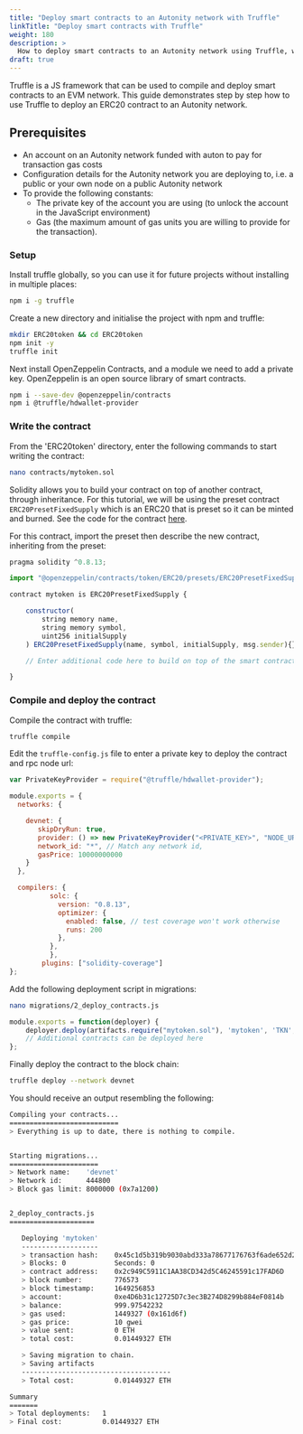 ```yaml
---
title: "Deploy smart contracts to an Autonity network with Truffle"
linkTitle: "Deploy smart contracts with Truffle"
weight: 180
description: >
  How to deploy smart contracts to an Autonity network using Truffle, with an ERC20 token contract as an example
draft: true
---
```


Truffle is a JS framework that can be used to compile and deploy smart contracts to an EVM network. This guide demonstrates step by step how to use Truffle to deploy an ERC20 contract to an Autonity network.

## Prerequisites

- An account on an Autonity network funded with auton to pay for transaction gas costs
- Configuration details for the Autonity network you are deploying to, i.e. a public or your own node on a public Autonity network
- To provide the following constants:
  - The private key of the account you are using (to unlock the account in the JavaScript environment)
  - Gas (the maximum amount of gas units you are willing to provide for the transaction).


### Setup

Install truffle globally, so you can use it for future projects without installing in multiple places:

```bash
npm i -g truffle
```

Create a new directory and initialise the project with npm and truffle:

```bash
mkdir ERC20token && cd ERC20token
npm init -y
truffle init
```

Next install OpenZeppelin Contracts, and a module we need to add a private key. OpenZeppelin is an open source library of smart contracts.

```bash
npm i --save-dev @openzeppelin/contracts
npm i @truffle/hdwallet-provider
```

### Write the contract

From the 'ERC20token' directory, enter the following commands to start writing the contract:

```bash
nano contracts/mytoken.sol
```

Solidity allows you to build your contract on top of another contract, through inheritance. For this tutorial, we will be using the preset contract `ERC20PresetFixedSupply` which is an ERC20 that is preset so it can be minted and burned. See the code for the contract [here](https://github.com/OpenZeppelin/openzeppelin-contracts/blob/master/contracts/token/ERC20/presets/ERC20PresetFixedSupply.sol).

For this contract, import the preset then describe the new contract, inheriting from the preset:

```javascript
pragma solidity ^0.8.13;

import "@openzeppelin/contracts/token/ERC20/presets/ERC20PresetFixedSupply.sol";

contract mytoken is ERC20PresetFixedSupply {

    constructor(
        string memory name,
        string memory symbol,
        uint256 initialSupply
    ) ERC20PresetFixedSupply(name, symbol, initialSupply, msg.sender){}

    // Enter additional code here to build on top of the smart contract

}
```

### Compile and deploy the contract

Compile the contract with truffle:

```bash
truffle compile
```

Edit the `truffle-config.js` file to enter a private key to deploy the contract and rpc node url:

```javascript
var PrivateKeyProvider = require("@truffle/hdwallet-provider");

module.exports = {
  networks: {

    devnet: {
       skipDryRun: true,
       provider: () => new PrivateKeyProvider("<PRIVATE_KEY>", "NODE_URL"),
       network_id: "*", // Match any network id,
       gasPrice: 10000000000
    }
  },

  compilers: {
          solc: {
            version: "0.8.13",
            optimizer: {
              enabled: false, // test coverage won't work otherwise
              runs: 200
            },
          },
          },
        plugins: ["solidity-coverage"]
};

```

Add the following deployment script in migrations:

```bash
nano migrations/2_deploy_contracts.js
```

```javascript
module.exports = function(deployer) {
    deployer.deploy(artifacts.require("mytoken.sol"), 'mytoken', 'TKN', "9999999999999999999");
    // Additional contracts can be deployed here
};
```

Finally deploy the contract to the block chain:

```bash
truffle deploy --network devnet
```

You should receive an output resembling the following:

```bash
Compiling your contracts...
===========================
> Everything is up to date, there is nothing to compile.


Starting migrations...
======================
> Network name:    'devnet'
> Network id:      444800
> Block gas limit: 8000000 (0x7a1200)


2_deploy_contracts.js
=====================

   Deploying 'mytoken'
   -------------------
   > transaction hash:    0x45c1d5b319b9030abd333a78677176763f6ade652d298a73c1a79ae59be02fd2
   > Blocks: 0            Seconds: 0
   > contract address:    0x2c949C5911C1AA38CD342d5C46245591c17FAD6D
   > block number:        776573
   > block timestamp:     1649256853
   > account:             0xe4D6b31c12725D7c3ec3B274D8299b884eF0814b
   > balance:             999.97542232
   > gas used:            1449327 (0x161d6f)
   > gas price:           10 gwei
   > value sent:          0 ETH
   > total cost:          0.01449327 ETH

   > Saving migration to chain.
   > Saving artifacts
   -------------------------------------
   > Total cost:          0.01449327 ETH

Summary
=======
> Total deployments:   1
> Final cost:          0.01449327 ETH

```
